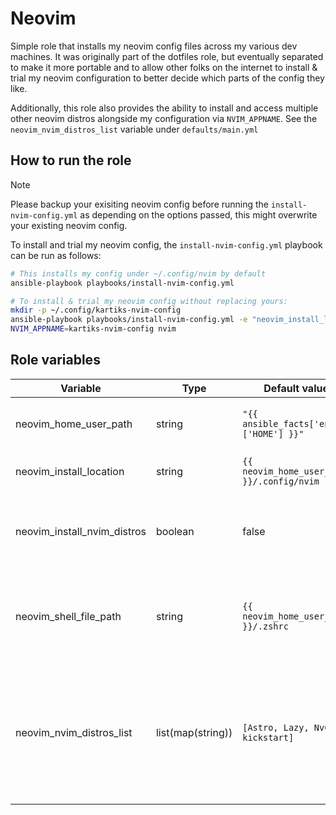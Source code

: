 # Neovim

Simple role that installs my neovim config files across my various dev machines. It was originally part of the dotfiles role, but eventually separated to make it more portable and to allow other folks on the internet to install & trial my neovim configuration to better decide which parts of the config they like.

Additionally, this role also provides the ability to install and access multiple other neovim distros alongside my configuration via `NVIM_APPNAME`. See the `neovim_nvim_distros_list` variable under `defaults/main.yml`

## How to run the role

> [!NOTE]
> Please backup your exisiting neovim config before running the `install-nvim-config.yml` as depending on the options passed, this might overwrite your existing neovim config.

To install and trial my neovim config, the `install-nvim-config.yml` playbook can be run as follows:

```sh
# This installs my config under ~/.config/nvim by default
ansible-playbook playbooks/install-nvim-config.yml

# To install & trial my neovim config without replacing yours:
mkdir -p ~/.config/kartiks-nvim-config
ansible-playbook playbooks/install-nvim-config.yml -e "neovim_install_location=$HOME/.config/kartiks-nvim-config"
NVIM_APPNAME=kartiks-nvim-config nvim
```

## Role variables

| Variable | Type | Default value | Description|
|----------|------|-------|------------|
|neovim_home_user_path| string |`"{{ ansible_facts['env']['HOME'] }}"`| Home path of the user for which neovim will be installed |
|neovim_install_location| string |`{{ neovim_home_user_path }}/.config/nvim`| Lcoation where the nvim config will be installed |
|neovim_install_nvim_distros| boolean | false | Boolean flag to install multiple neovim distros. Should be set to `true` for the below options to work |
|neovim_shell_file_path| string |`{{ neovim_home_user_path }}/.zshrc`| Full path of the shell rc file where the nvim switch function will reside. Currently tested to work on zshrc only |
|neovim_nvim_distros_list| list(map(string)) | `[Astro, Lazy, NvChad, kickstart]` | List of neovim distros you want to install and access via $NVIM_APPNAME. Refer to the variable declaration to see how the structure should actually look like |
